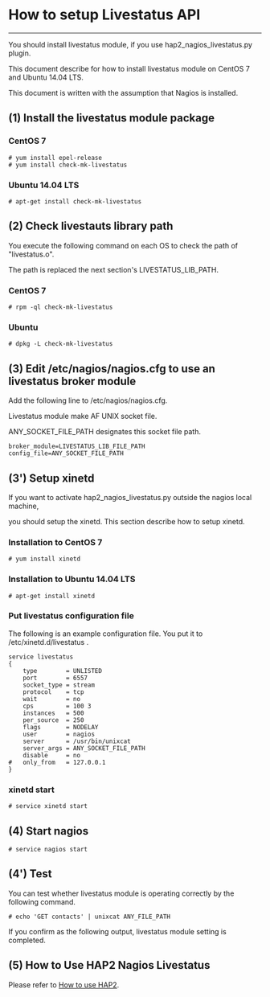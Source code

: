 # How to setup Livestatus API
-----------------------------------------------------------------------------------

You should install livestatus module, if you use hap2_nagios_livestatus.py plugin.

This document describe for how to install livestatus module on CentOS 7 and Ubuntu 14.04 LTS.

This document is written with the assumption that Nagios is installed.

## (1) Install the livestatus module package

### CentOS 7

    # yum install epel-release
    # yum install check-mk-livestatus 

### Ubuntu 14.04 LTS

    # apt-get install check-mk-livestatus

## (2) Check livestauts library path

You execute the following command on each OS to check the path of "livestatus.o".

The path is replaced the next section's LIVESTATUS_LIB_PATH.

### CentOS 7

    # rpm -ql check-mk-livestatus

### Ubuntu

    # dpkg -L check-mk-livestatus

## (3) Edit /etc/nagios/nagios.cfg to use an livestatus broker module

Add the following line to /etc/nagios/nagios.cfg.

Livestatus module make AF UNIX socket file.

ANY_SOCKET_FILE_PATH designates this socket file path.

```
broker_module=LIVESTATUS_LIB_FILE_PATH config_file=ANY_SOCKET_FILE_PATH
```

## (3') Setup xinetd

If you want to activate hap2_nagios_livestatus.py outside the nagios local machine, 

you should setup the xinetd. This section describe how to setup xinetd.

### Installation to CentOS 7

    # yum install xinetd

### Installation to Ubuntu 14.04 LTS

    # apt-get install xinetd

### Put livestatus configuration file

The following is an example configuration file.
You put it to /etc/xinetd.d/livestatus .

```
service livestatus
{
	type        = UNLISTED
	port        = 6557
	socket_type = stream
	protocol    = tcp
	wait        = no
	cps         = 100 3
	instances   = 500
	per_source  = 250
	flags       = NODELAY
	user        = nagios
	server      = /usr/bin/unixcat
	server_args = ANY_SOCKET_FILE_PATH
	disable     = no
#	only_from   = 127.0.0.1
}
```

### xinetd start

    # service xinetd start


## (4) Start nagios

    # service nagios start

## (4') Test

You can test whether livestatus module is operating correctly by the following command.

    # echo 'GET contacts' | unixcat ANY_FILE_PATH

If you confirm as the following output, livestatus module setting is completed.

## (5) How to Use HAP2 Nagios Livestatus

Please refer to [How to use HAP2](./HowToUse.md).
